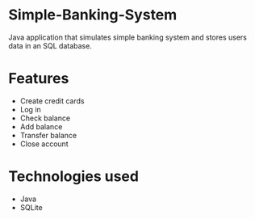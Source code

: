# Simple-Banking-System
Java application that simulates simple banking system and stores users data in an SQL database.
# Features
- Create credit cards
- Log in
- Check balance
- Add balance
- Transfer balance
- Close account
# Technologies used
- Java 
- SQLite
